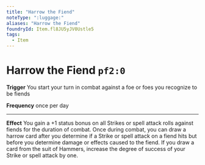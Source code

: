 ```yaml
---
title: "Harrow the Fiend"
noteType: ":luggage:"
aliases: "Harrow the Fiend"
foundryId: Item.fl8JU5yJV0Ustle5
tags:
  - Item
---
```


# Harrow the Fiend `pf2:0`

**Trigger** You start your turn in combat against a foe or foes you recognize to be fiends

**Frequency** once per day

* * *

**Effect** You gain a +1 status bonus on all Strikes or spell attack rolls against fiends for the duration of combat. Once during combat, you can draw a harrow card after you determine if a Strike or spell attack on a fiend hits but before you determine damage or effects caused to the fiend. If you draw a card from the suit of Hammers, increase the degree of success of your Strike or spell attack by one.



